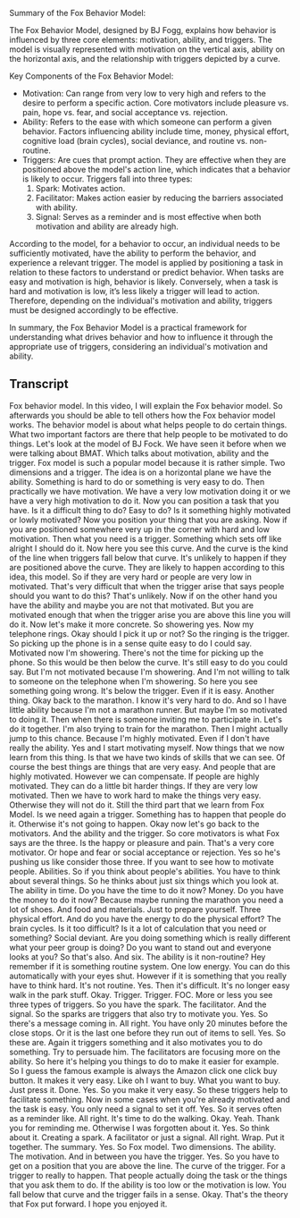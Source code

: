 Summary of the Fox Behavior Model:

The Fox Behavior Model, designed by BJ Fogg, explains how behavior is influenced by three core elements: motivation, ability, and triggers. The model is visually represented with motivation on the vertical axis, ability on the horizontal axis, and the relationship with triggers depicted by a curve.

Key Components of the Fox Behavior Model:
- Motivation: Can range from very low to very high and refers to the desire to perform a specific action. Core motivators include pleasure vs. pain, hope vs. fear, and social acceptance vs. rejection.
- Ability: Refers to the ease with which someone can perform a given behavior. Factors influencing ability include time, money, physical effort, cognitive load (brain cycles), social deviance, and routine vs. non-routine.
- Triggers: Are cues that prompt action. They are effective when they are positioned above the model's action line, which indicates that a behavior is likely to occur. Triggers fall into three types:
  1. Spark: Motivates action.
  2. Facilitator: Makes action easier by reducing the barriers associated with ability.
  3. Signal: Serves as a reminder and is most effective when both motivation and ability are already high.

According to the model, for a behavior to occur, an individual needs to be sufficiently motivated, have the ability to perform the behavior, and experience a relevant trigger. The model is applied by positioning a task in relation to these factors to understand or predict behavior. When tasks are easy and motivation is high, behavior is likely. Conversely, when a task is hard and motivation is low, it’s less likely a trigger will lead to action. Therefore, depending on the individual's motivation and ability, triggers must be designed accordingly to be effective.

In summary, the Fox Behavior Model is a practical framework for understanding what drives behavior and how to influence it through the appropriate use of triggers, considering an individual's motivation and ability.

## Transcript

Fox behavior model. In this video, I will explain the Fox behavior model. So afterwards you should be able to tell others how the Fox behavior model works. The behavior model is about what helps people to do certain things. What two important factors are there that help people to be motivated to do things. Let's look at the model of BJ Fock. We have seen it before when we were talking about BMAT. Which talks about motivation, ability and the trigger. Fox model is such a popular model because it is rather simple. Two dimensions and a trigger. The idea is on a horizontal plane we have the ability. Something is hard to do or something is very easy to do. Then practically we have motivation. We have a very low motivation doing it or we have a very high motivation to do it. Now you can position a task that you have. Is it a difficult thing to do? Easy to do? Is it something highly motivated or lowly motivated? Now you position your thing that you are asking. Now if you are positioned somewhere very up in the corner with hard and low motivation. Then what you need is a trigger. Something which sets off like alright I should do it. Now here you see this curve. And the curve is the kind of the line when triggers fall below that curve. It's unlikely to happen if they are positioned above the curve. They are likely to happen according to this idea, this model. So if they are very hard or people are very low in motivated. That's very difficult that when the trigger arise that says people should you want to do this? That's unlikely. Now if on the other hand you have the ability and maybe you are not that motivated. But you are motivated enough that when the trigger arise you are above this line you will do it. Now let's make it more concrete. So showering yes. Now my telephone rings. Okay should I pick it up or not? So the ringing is the trigger. So picking up the phone is in a sense quite easy to do I could say. Motivated now I'm showering. There's not the time for picking up the phone. So this would be then below the curve. It's still easy to do you could say. But I'm not motivated because I'm showering. And I'm not willing to talk to someone on the telephone when I'm showering. So here you see something going wrong. It's below the trigger. Even if it is easy. Another thing. Okay back to the marathon. I know it's very hard to do. And so I have little ability because I'm not a marathon runner. But maybe I'm so motivated to doing it. Then when there is someone inviting me to participate in. Let's do it together. I'm also trying to train for the marathon. Then I might actually jump to this chance. Because I'm highly motivated. Even if I don't have really the ability. Yes and I start motivating myself. Now things that we now learn from this thing. Is that we have two kinds of skills that we can see. Of course the best things are things that are very easy. And people that are highly motivated. However we can compensate. If people are highly motivated. They can do a little bit harder things. If they are very low motivated. Then we have to work hard to make the things very easy. Otherwise they will not do it. Still the third part that we learn from Fox Model. Is we need again a trigger. Something has to happen that people do it. Otherwise it's not going to happen. Okay now let's go back to the motivators. And the ability and the trigger. So core motivators is what Fox says are the three. Is the happy or pleasure and pain. That's a very core motivator. Or hope and fear or social acceptance or rejection. Yes so he's pushing us like consider those three. If you want to see how to motivate people. Abilities. So if you think about people's abilities. You have to think about several things. So he thinks about just six things which you look at. The ability in time. Do you have the time to do it now? Money. Do you have the money to do it now? Because maybe running the marathon you need a lot of shoes. And food and materials. Just to prepare yourself. Three physical effort. And do you have the energy to do the physical effort? The brain cycles. Is it too difficult? Is it a lot of calculation that you need or something? Social deviant. Are you doing something which is really different what your peer group is doing? Do you want to stand out and everyone looks at you? So that's also. And six. The ability is it non-routine? Hey remember if it is something routine system. One low energy. You can do this automatically with your eyes shut. However if it is something that you really have to think hard. It's not routine. Yes. Then it's difficult. It's no longer easy walk in the park stuff. Okay. Trigger. Trigger. FOC. More or less you see three types of triggers. So you have the spark. The facilitator. And the signal. So the sparks are triggers that also try to motivate you. Yes. So there's a message coming in. All right. You have only 20 minutes before the close stops. Or it is the last one before they run out of items to sell. Yes. So these are. Again it triggers something and it also motivates you to do something. Try to persuade him. The facilitators are focusing more on the ability. So here it's helping you things to do to make it easier for example. So I guess the famous example is always the Amazon click one click buy button. It makes it very easy. Like oh I want to buy. What you want to buy. Just press it. Done. Yes. So you make it very easy. So these triggers help to facilitate something. Now in some cases when you're already motivated and the task is easy. You only need a signal to set it off. Yes. So it serves often as a reminder like. All right. It's time to do the walking. Okay. Yeah. Thank you for reminding me. Otherwise I was forgotten about it. Yes. So think about it. Creating a spark. A facilitator or just a signal. All right. Wrap. Put it together. The summary. Yes. So Fox model. Two dimensions. The ability. The motivation. And in between you have the trigger. Yes. So you have to get on a position that you are above the line. The curve of the trigger. For a trigger to really to happen. That people actually doing the task or the things that you ask them to do. If the ability is too low or the motivation is low. You fall below that curve and the trigger fails in a sense. Okay. That's the theory that Fox put forward. I hope you enjoyed it.